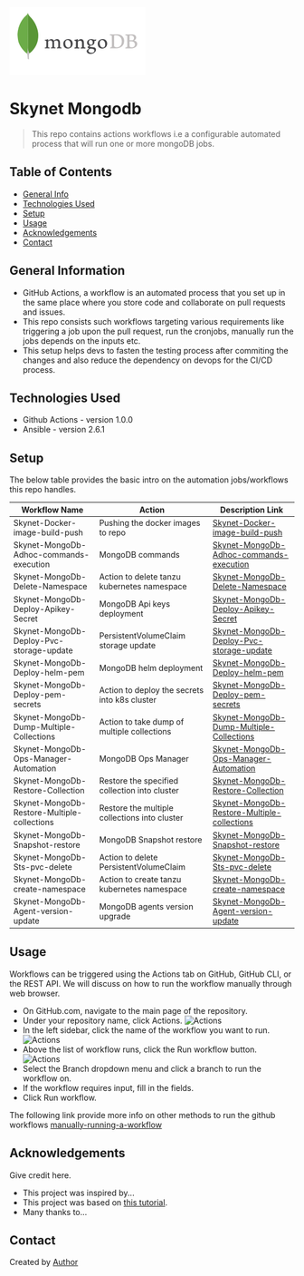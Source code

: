 ![MongoDB Workflows](https://github.com/vasuenduri/jigarthanda/blob/master/mongodb-ar21.svg)
# Skynet Mongodb
> This repo contains actions workflows i.e a configurable automated process that will run one or more mongoDB jobs.

## Table of Contents
* [General Info](#general-information)
* [Technologies Used](#technologies-used)
* [Setup](#setup)
* [Usage](#usage)
* [Acknowledgements](#acknowledgements)
* [Contact](#contact)

## General Information
- GitHub Actions, a workflow is an automated process that you set up in the same place where you store code and collaborate on pull requests and issues.
- This repo consists such workflows targeting various requirements like triggering a job upon the pull request, run the cronjobs, manually run the jobs depends on the inputs etc.
- This setup helps devs to fasten the testing process after commiting the changes and also reduce the dependency on devops for the CI/CD process.

## Technologies Used
- Github Actions - version 1.0.0
- Ansible - version 2.6.1

## Setup

The below table provides the basic intro on the automation jobs/workflows this repo handles.

| Workflow Name | Action | Description Link |
| ------------- | ------------- | --------  |
| Skynet-Docker-image-build-push   | Pushing the docker images to repo  | [Skynet-Docker-image-build-push](https://confluence.primetherapeutics.com/display/SKYNET/MongoDB%3A+How+to+use+Skynet-Docker-Image-build-push.yaml+workflow) | 
| Skynet-MongoDb-Adhoc-commands-execution | MongoDB commands  | [Skynet-MongoDb-Adhoc-commands-execution]() |
| Skynet-MongoDb-Delete-Namespace | Action to delete tanzu kubernetes namespace  | [Skynet-MongoDb-Delete-Namespace](https://github.com/Lord-of-the-Repos/skynet-mongodb/blob/main/.github/workflows/Skynet-MongoDB-Delete-Namespace.yaml) |
| Skynet-MongoDb-Deploy-Apikey-Secret | MongoDB Api keys deployment  | [Skynet-MongoDb-Deploy-Apikey-Secret](https://confluence.primetherapeutics.com/pages/viewpage.action?pageId=475104694) |
| Skynet-MongoDb-Deploy-Pvc-storage-update | PersistentVolumeClaim storage update  | [Skynet-MongoDb-Deploy-Pvc-storage-update](https://confluence.primetherapeutics.com/display/SKYNET/MongoDB%3A+How+to+use+Skynet-MongoDB-Deploy-pvc-storage-update.yaml+workflow) |
| Skynet-MongoDb-Deploy-helm-pem | MongoDB helm deployment  | [Skynet-MongoDb-Deploy-helm-pem](https://confluence.primetherapeutics.com/pages/viewpage.action?pageId=475104694) |
| Skynet-MongoDb-Deploy-pem-secrets | Action to deploy the secrets into k8s cluster  | [Skynet-MongoDb-Deploy-pem-secrets](https://confluence.primetherapeutics.com/display/SKYNET/MongoDB%3A+How+to+create+a+pem+file+and+store+the+pem+file+as+a+kubernetes+secret) |
| Skynet-MongoDb-Dump-Multiple-Collections | Action to take dump of multiple collections  | [Skynet-MongoDb-Dump-Multiple-Collections](https://confluence.primetherapeutics.com/display/SKYNET/MongoDB%3A+How+to+use+Skynet-MongoDB-Dump-Multiple-Collections.yaml+workflow) |
| Skynet-MongoDb-Ops-Manager-Automation | MongoDB Ops Manager  | [Skynet-MongoDb-Ops-Manager-Automation]() |
| Skynet-MongoDb-Restore-Collection | Restore the specified collection into cluster | [Skynet-MongoDb-Restore-Collection]() |
| Skynet-MongoDb-Restore-Multiple-collections | Restore the multiple collections into cluster  | [Skynet-MongoDb-Restore-Multiple-collections](https://confluence.primetherapeutics.com/display/SKYNET/MongoDB%3A+How+to+use+Skynet-MongoDB-Restore-Multiple-collections.yaml+workflow) |
| Skynet-MongoDb-Snapshot-restore | MongoDB Snapshot restore  | [Skynet-MongoDb-Snapshot-restore]() |
| Skynet-MongoDb-Sts-pvc-delete | Action to delete PersistentVolumeClaim  | [Skynet-MongoDb-Sts-pvc-delete](https://confluence.primetherapeutics.com/display/SKYNET/MongoDB%3A+How+to+use+Skynet-MongoDB-sts-pvc-delete.yaml+workflow) |
| Skynet-MongoDb-create-namespace | Action to create tanzu kubernetes namespace  | [Skynet-MongoDb-create-namespace](https://confluence.primetherapeutics.com/pages/viewpage.action?pageId=475104694) |
| Skynet-MongoDb-Agent-version-update | MongoDB agents version upgrade  | [Skynet-MongoDb-Agent-version-update](https://confluence.primetherapeutics.com/display/SKYNET/MongoDB%3A+How+to+use+Skynet-Mongodb-Agent-version-update.yaml+workflow) |


## Usage
Workflows can be triggered using the Actions tab on GitHub, GitHub CLI, or the REST API. We will discuss on how to run the workflow manually through web browser.

- On GitHub.com, navigate to the main page of the repository.
- Under your repository name, click  Actions.
  ![Actions](https://docs.github.com/assets/cb-21779/mw-1440/images/help/repository/actions-tab.webp?raw=true)
- In the left sidebar, click the name of the workflow you want to run.
  ![Actions](https://docs.github.com/assets/cb-60479/mw-1440/images/help/repository/actions-select-workflow-2022.webp?raw=true)
- Above the list of workflow runs, click the Run workflow button.
  ![Actions](https://docs.github.com/assets/cb-52943/mw-1440/images/help/actions/actions-workflow-dispatch.webp?raw=true)
- Select the Branch dropdown menu and click a branch to run the workflow on.
- If the workflow requires input, fill in the fields.
- Click Run workflow.

The following link provide more info on other methods to run the github workflows [manually-running-a-workflow](https://docs.github.com/en/actions/using-workflows/manually-running-a-workflow)

## Acknowledgements
Give credit here.
- This project was inspired by...
- This project was based on [this tutorial](https://www.example.com).
- Many thanks to...


## Contact
Created by [Author](https://github.com/PTBXXXXX_PTI)

<!-- You don't have to include all sections - just the one's relevant to your project -->

<!-- This README is modified from ritaly's example: https://github.com/ritaly/README-cheatsheet -->

